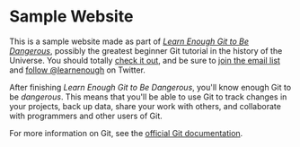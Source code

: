 # Sample Website

This is a sample website made as part of
[*Learn Enough Git to Be Dangerous*](https://www.learnenough.com/git-tutorial),
possibly the greatest beginner Git tutorial in the history of the Universe.
You should totally [check it out](https://www.learnenough.com/git-tutorial),
and be sure to [join the email list](https://www.learnenough.com/#email_list)
and [follow @learnenough](http://twitter.com/learnenough) on Twitter.

After finishing *Learn Enough Git to Be Dangerous*, you'll know enough Git to be
*dangerous*. This means that you'll be able to use Git to track changes in your projects, back up data, share your work with others, and collaborate with
programmers and other users of Git.

For more information on Git, see the [official Git documentation](https://git-scm.com/).
